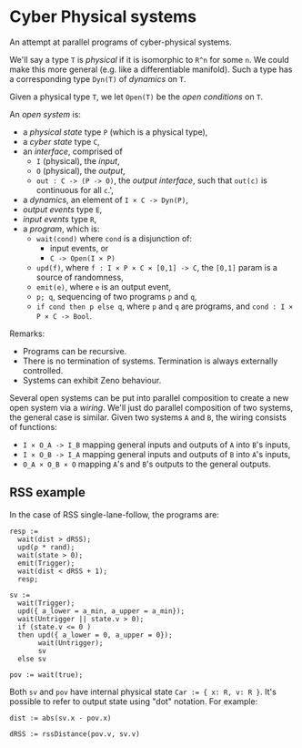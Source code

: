 # Cyber Physical systems

An attempt at parallel programs of cyber-physical systems.

We'll say a type `T` is _physical_ if it is isomorphic to `R^n` for some `n`. We could make this more general (e.g. like a differentiable manifold). Such a type has a corresponding type `Dyn(T)` of _dynamics_ on `T`.

Given a physical type `T`, we let `Open(T)` be the _open conditions_ on `T`.

An _open system_ is:
- a _physical state_ type `P` (which is a physical type),
- a _cyber state_ type `C`,
- an _interface_, comprised of
  - `I` (physical), the _input_,
  - `O` (physical), the _output_,
  - `out : C -> (P -> O)`, the _output interface_, such that `out(c)` is continuous for all `c`.',
- a _dynamics_, an element of `I × C -> Dyn(P)`,
- _output events_ type `E`,
- _input events_ type `R`,
- a _program_, which is:
  - `wait(cond)` where `cond` is a disjunction of:
    - input events, or
    - `C -> Open(I × P)`
  - `upd(f)`, where `f : I × P × C × [0,1] -> C`, the `[0,1]` param is a source of randomness,
  - `emit(e)`, where `e` is an output event,
  - `p; q`, sequencing of two programs `p` and `q`,
  - `if cond then p else q`, where `p` and `q` are programs, and `cond : I × P × C -> Bool`.

Remarks:
- Programs can be recursive.
- There is no termination of systems. Termination is always externally controlled.
- Systems can exhibit Zeno behaviour.

Several open systems can be put into parallel composition to create a new open system via a _wiring_. We'll just do parallel composition of two systems, the general case is similar. Given two systems `A` and `B`, the wiring consists of functions:
- `I × O_A -> I_B` mapping general inputs and outputs of `A` into `B`'s inputs,
- `I × O_B -> I_A` mapping general inputs and outputs of `B` into `A`'s inputs,
- `O_A × O_B × O` mapping `A`'s and `B`'s outputs to the general outputs.


## RSS example

In the case of RSS single-lane-follow, the programs are:
```
resp :=
  wait(dist > dRSS);
  upd(ρ * rand);
  wait(state > 0);
  emit(Trigger);
  wait(dist < dRSS + 1);
  resp;

sv :=
  wait(Trigger);
  upd({ a_lower = a_min, a_upper = a_min});
  wait(Untrigger || state.v > 0);
  if (state.v <= 0 )
  then upd({ a_lower = 0, a_upper = 0});
       wait(Untrigger);
       sv
  else sv

pov := wait(true);
```
Both `sv` and `pov` have internal physical state `Car := { x: R, v: R }`. It's possible to refer to output state using "dot" notation. For example:
```
dist := abs(sv.x - pov.x)

dRSS := rssDistance(pov.v, sv.v)
```
